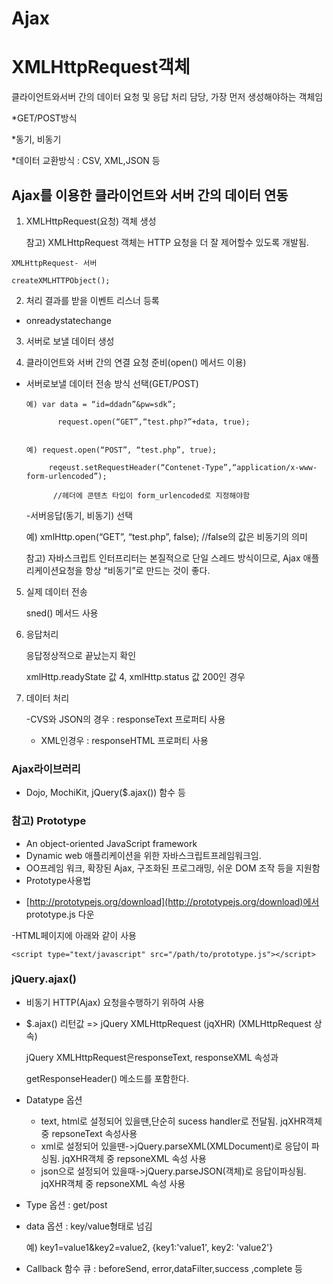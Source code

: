 # Ajax

 

# XMLHttpRequest객체

클라이언트와서버 간의 데이터 요청 및 응답 처리 담당, 가장 먼저 생성해야하는 객체임

*GET/POST방식

*동기, 비동기

*데이터 교환방식 : CSV, XML,JSON 등

 

## Ajax를 이용한 클라이언트와 서버 간의 데이터 연동

1. XMLHttpRequest(요청) 객체 생성

   참고) XMLHttpRequest 객체는 HTTP 요청을 더 잘 제어할수 있도록 개발됨.

~~~
XMLHttpRequest- 서버

createXMLHTTPObject();

~~~



2. 처리 결과를 받을 이벤트 리스너 등록

- onreadystatechange

 

3. 서버로 보낼 데이터 생성

 

4. 클라이언트와 서버 간의 연결 요청 준비(open() 메서드 이용) 

- 서버로보낼 데이터 전송 방식 선택(GET/POST)

      예) var data = “id=ddadn”&pw=sdk”;

             request.open(“GET”,“test.php?”+data, true);

 
      예) request.open(“POST”, “test.php”, true);

           reqeust.setRequestHeader(“Contenet-Type”,“application/x-www-form-urlencoded”);

            //헤더에 콘텐츠 타입이 form_urlencoded로 지정해야함

 

    -서버응답(동기, 비동기) 선택

     예) xmlHttp.open(“GET”, “test.php”, false); //false의 값은 비동기의 의미

     참고) 자바스크립트 인터프리터는 본질적으로 단일 스레드 방식이므로, Ajax 애플리케이션요청을 항상 “비동기”로 만드는 것이 좋다.

 

5. 실제 데이터 전송

    sned() 메서드 사용

 

6. 응답처리

   응답정상적으로 끝났는지 확인

    xmlHttp.readyState 값 4, xmlHttp.status 값 200인 경우

 

7. 데이터 처리

    -CVS와 JSON의 경우 : responseText 프로퍼티 사용

    - XML인경우 : responseHTML 프로퍼티 사용

 

### Ajax라이브러리

- Dojo, MochiKit, jQuery($.ajax()) 함수 등

 

### 참고) Prototype

* An object-oriented JavaScript framework
* Dynamic web 애플리케이션을 위한 자바스크립트프레임워크임. 
* OO프레임 워크, 확장된 Ajax, 구조화된 프로그래밍, 쉬운 DOM 조작 등을 지원함
* Prototype사용법

- [http://prototypejs.org/download](http://prototypejs.org/download)에서 prototype.js 다운

-HTML페이지에 아래와 같이 사용

~~~
<script type="text/javascript" src="/path/to/prototype.js"></script>
~~~



### jQuery.ajax()

* 비동기 HTTP(Ajax) 요청을수행하기 위하여 사용
* $.ajax() 리턴값 => jQuery XMLHttpRequest (jqXHR) (XMLHttpRequest 상속)

   jQuery XMLHttpRequest은responseText, responseXML 속성과

   getResponseHeader() 메소드를 포함한다.

* Datatype 옵션
  * text, html로 설정되어 있을땐,단순히 sucess handler로 전달됨. jqXHR객체중  repsoneText 속성사용
  * xml로 설정되어 있을땐->jQuery.parseXML(XMLDocument)로 응답이 파싱됨. jqXHR객체 중 repsoneXML 속성 사용
  * json으로 설정되어 있을때->jQuery.parseJSON(객체)로 응답이파싱됨. jqXHR객체 중  repsoneXML 속성 사용
* Type 옵션 : get/post
* data 옵션 : key/value형태로 넘김

  예) key1=value1&key2=value2, {key1:'value1', key2: 'value2'}

* Callback 함수 큐 : beforeSend, error,dataFilter,success ,complete 등

 

 
